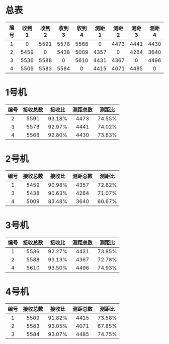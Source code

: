 # 总表
| 编号 | 收到1 | 收到2 | 收到3 | 收到4 | 测距1 | 测距2 | 测距3 | 测距4 |
| :--: | :---: | :---: | :---: | :---: | :---: | :---: | :---: | :---: |
|  1   |   0   | 5591  | 5578  | 5568  |   0   | 4473  | 4441  | 4430  |
|  2   | 5459  |   0   | 5438  | 5009  | 4357  |   0   | 4264  | 3640  |
|  3   | 5536  | 5588  |   0   | 5610  | 4431  | 4367  |   0   | 4496  |
|  4   | 5509  | 5583  | 5584  |   0   | 4415  | 4071  | 4485  |   0   |
# 1号机
| 编号 | 接收总数 | 接收比 | 测距总数 | 测距比 |
| :--: | :------: | :----: | :------: | :----: |
|  2   |   5591   | 93.18% |   4473   | 74.55% |
|  3   |   5578   | 92.97% |   4441   | 74.02% |
|  4   |   5568   | 92.80% |   4430   | 73.83% |

# 2号机
| 编号 | 接收总数 | 接收比 | 测距总数 | 测距比 |
| :--: | :------: | :----: | :------: | :----: |
|  1   |   5459   | 90.98% |   4357   | 72.62% |
|  3   |   5438   | 90.63% |   4264   | 71.07% |
|  4   |   5009   | 83.48% |   3640   | 60.67% |
# 3号机
| 编号 | 接收总数 | 接收比 | 测距总数 | 测距比 |
| :--: | :------: | :----: | :------: | :----: |
|  1   |   5536   | 92.27% |   4431   | 73.85% |
|  2   |   5588   | 93.13% |   4367   | 72.78% |
|  4   |   5610   | 93.50% |   4496   | 74.93% |
# 4号机
| 编号 | 接收总数 | 接收比 | 测距总数 | 测距比 |
| :--: | :------: | :----: | :------: | :----: |
|  1   |   5509   | 91.82% |   4415   | 73.58% |
|  2   |   5583   | 93.05% |   4071   | 67.85% |
|  3   |   5584   | 93.07% |   4485   | 74.75% |